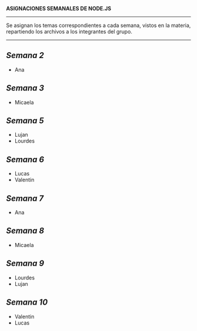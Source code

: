 **ASIGNACIONES SEMANALES DE NODE.JS**
________________________________________________________________________________________________________________________

Se asignan los temas correspondientes a cada semana, vistos en la materia, repartiendo los archivos a los integrantes del grupo.

________________________________________________________________________________________________________________________
*Semana 2*
------------------------------------------------------------------------------------------------------------------------
* Ana

*Semana 3*
------------------------------------------------------------------------------------------------------------------------
* Micaela

*Semana 5*
------------------------------------------------------------------------------------------------------------------------
* Lujan
* Lourdes
  
*Semana 6*
------------------------------------------------------------------------------------------------------------------------
* Lucas
* Valentin

*Semana 7*
------------------------------------------------------------------------------------------------------------------------
* Ana

*Semana 8*
------------------------------------------------------------------------------------------------------------------------
* Micaela

*Semana 9*
------------------------------------------------------------------------------------------------------------------------
* Lourdes
* Lujan

*Semana 10*
------------------------------------------------------------------------------------------------------------------------
* Valentin
* Lucas
  
